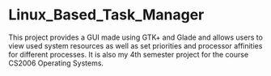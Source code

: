 # Linux_Based_Task_Manager
This project provides a GUI made using GTK+ and Glade and allows users to view used system resources as well as set priorities and processor affinities for different processes. It is also my 4th semester project for the course CS2006 Operating Systems.
